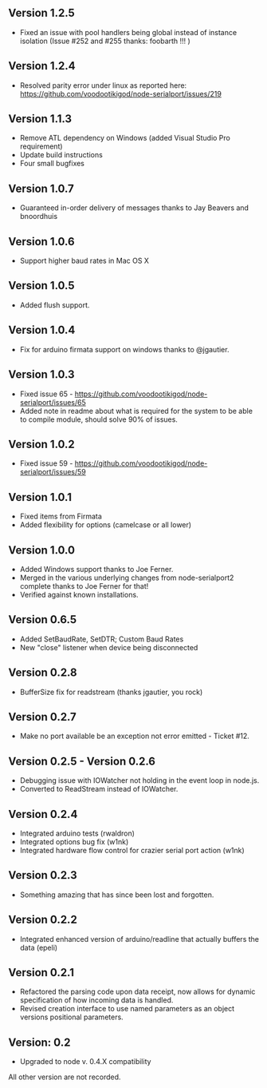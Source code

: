 Version 1.2.5
-------------
- Fixed an issue with pool handlers being global instead of instance isolation (Issue #252 and #255 thanks: foobarth !!! )


Version 1.2.4
-------------
- Resolved parity error under linux as reported here: https://github.com/voodootikigod/node-serialport/issues/219


Version 1.1.3
-------------
- Remove ATL dependency on Windows (added Visual Studio Pro requirement)
- Update build instructions
- Four small bugfixes

Version 1.0.7
-------------
- Guaranteed in-order delivery of messages thanks to Jay Beavers and bnoordhuis

Version 1.0.6
-------------
- Support higher baud rates in Mac OS X

Version 1.0.5
-------------
- Added flush support.

Version 1.0.4
-------------
- Fix for arduino firmata support on windows thanks to @jgautier.

Version 1.0.3
-------------
- Fixed issue 65 - https://github.com/voodootikigod/node-serialport/issues/65
- Added note in readme about what is required for the system to be able to compile module, should solve 90% of issues.

Version 1.0.2
-------------
- Fixed issue 59 - https://github.com/voodootikigod/node-serialport/issues/59

Version 1.0.1
-------------
- Fixed items from Firmata
- Added flexibility for options (camelcase or all lower)

Version 1.0.0
-------------
- Added Windows support thanks to Joe Ferner.
- Merged in the various underlying changes from node-serialport2 complete thanks to Joe Ferner for that!
- Verified against known installations.


Version 0.6.5
-------------
- Added SetBaudRate, SetDTR; Custom Baud Rates
- New "close" listener when device being disconnected

Version 0.2.8
-------------
- BufferSize fix for readstream (thanks jgautier, you rock)

Version 0.2.7
-------------
- Make no port available be an exception not error emitted - Ticket #12.

Version 0.2.5 - Version 0.2.6
-----------------------------
- Debugging issue with IOWatcher not holding in the event loop in node.js.
- Converted to ReadStream instead of IOWatcher.

Version 0.2.4
-------------
- Integrated arduino tests (rwaldron)
- Integrated options bug fix (w1nk)
- Integrated hardware flow control for crazier serial port action (w1nk)

Version 0.2.3
-------------
- Something amazing that has since been lost and forgotten.

Version 0.2.2
-------------
- Integrated enhanced version of arduino/readline that actually buffers the data (epeli)

Version 0.2.1
-------------
- Refactored the parsing code upon data receipt, now allows for dynamic specification of how incoming data is handled.
- Revised creation interface to use named parameters as an object versions positional parameters.

Version: 0.2
------------
- Upgraded to node v. 0.4.X compatibility

All other version are not recorded.